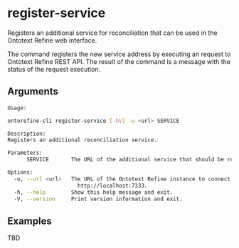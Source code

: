 # register-service

Registers an additional service for reconciliation that can be used in the Ontotext Refine web interface.

The command registers the new service address by executing an request to Ontotext Refine REST API.
The result of the command is a message with the status of the request execution.

## Arguments

```bash
Usage:

ontorefine-cli register-service [-hV] -u <url> SERVICE

Description:
Registers an additional reconciliation service.

Parameters:
      SERVICE       The URL of the additional service that should be registered.

Options:
  -u, --url <url>   The URL of the Ontotext Refine instance to connect to, e.g.
                      http://localhost:7333.
  -h, --help        Show this help message and exit.
  -V, --version     Print version information and exit.
```

## Examples

TBD
